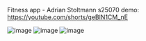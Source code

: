 Fitness app - Adrian Stoltmann s25070
demo: https://youtube.com/shorts/geBlN1CM_nE

![image](https://github.com/user-attachments/assets/ca16bc3f-af0c-422e-8777-08c99b80e107)
![image](https://github.com/user-attachments/assets/4218193c-403b-4192-8bd4-d3a903dfa237)
![image](https://github.com/user-attachments/assets/f6751f70-4737-444a-ad21-71cf7185c598)
